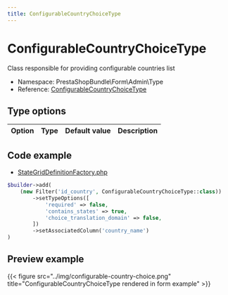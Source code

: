 ```yaml
---
title: ConfigurableCountryChoiceType
---
```


# ConfigurableCountryChoiceType

Class responsible for providing configurable countries list

- Namespace: PrestaShopBundle\Form\Admin\Type
- Reference: [ConfigurableCountryChoiceType](https://github.com/PrestaShop/PrestaShop/blob/8.0.x/src/PrestaShopBundle/Form/Admin/Type/ConfigurableCountryChoiceType.php)

## Type options

| Option       | Type   | Default value                     | Description                                                                               |
| :----------- | :----- | :-------------------------------- | :---------------------------------------------------------------------------------------- |

## Code example

- [StateGridDefinitionFactory.php](https://github.com/PrestaShop/PrestaShop/blob/8.0.x/src/Core/Grid/Definition/Factory/StateGridDefinitionFactory.php#L210-L218)

```php
$builder->add(
    (new Filter('id_country', ConfigurableCountryChoiceType::class))
        ->setTypeOptions([
            'required' => false,
            'contains_states' => true,
            'choice_translation_domain' => false,
        ])
        ->setAssociatedColumn('country_name')
)
```

## Preview example

{{< figure src="../img/configurable-country-choice.png" title="ConfigurableCountryChoiceType rendered in form example" >}}
